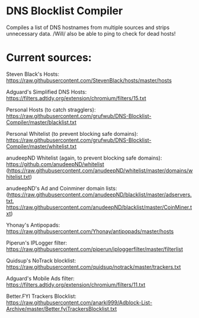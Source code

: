 # DNS Blocklist Compiler
Compiles a list of DNS hostnames from multiple sources and strips unnecessary data. /Will/ also be able to ping to check for dead hosts!

# Current sources:

Steven Black's Hosts: https://raw.githubusercontent.com/StevenBlack/hosts/master/hosts

Adguard's Simplified DNS Hosts: https://filters.adtidy.org/extension/chromium/filters/15.txt

Personal Hosts (to catch stragglers): https://raw.githubusercontent.com/grufwub/DNS-Blocklist-Compiler/master/blacklist.txt

Personal Whitelist (to prevent blocking safe domains): https://raw.githubusercontent.com/grufwub/DNS-Blocklist-Compiler/master/whitelist.txt

anudeepND Whitelist (again, to prevent blocking safe domains): https://github.com/anudeepND/whitelist (https://raw.githubusercontent.com/anudeepND/whitelist/master/domains/whitelist.txt)

anudeepND's Ad and Coinminer domain lists: (https://raw.githubusercontent.com/anudeepND/blacklist/master/adservers.txt,
https://raw.githubusercontent.com/anudeepND/blacklist/master/CoinMiner.txt)

Yhonay's Antipopads: https://raw.githubusercontent.com/Yhonay/antipopads/master/hosts

Piperun's IPLogger filter: https://raw.githubusercontent.com/piperun/iploggerfilter/master/filterlist

Quidsup's NoTrack blocklist: https://raw.githubusercontent.com/quidsup/notrack/master/trackers.txt

Adguard's Mobile Ads filter: https://filters.adtidy.org/extension/chromium/filters/11.txt

Better.FYI Trackers Blocklist: https://raw.githubusercontent.com/anarki999/Adblock-List-Archive/master/Better.fyiTrackersBlocklist.txt
